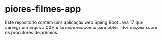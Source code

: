 # piores-filmes-app
Este repositório contém uma aplicação web Spring Boot Java 17 que carrega um arquivo CSV e fornece endpoints para obter informações sobre os produtores de prêmios. 
